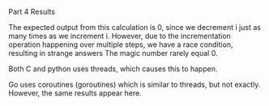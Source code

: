 
Part 4 Results

The expected output from this calculation is 0, since we decrement i just as many times as we increment i. However, due to the incrementation operation happening over multiple steps, we have a race condition, resulting in strange answers The magic number rarely equal 0.

Both C and python uses threads, which causes this to happen.

Go uses coroutines (goroutines) which is similar to threads, but not exactly. However, the same results appear here.
